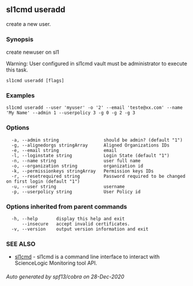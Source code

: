 ## sl1cmd useradd

create a new user.

### Synopsis

create newuser on sl1

Warning:
  User configured in sl1cmd vault must be administrator to execute this task.

```
sl1cmd useradd [flags]
```

### Examples

```
sl1cmd useradd --user 'myuser' -o '2' --email 'teste@xx.com' --name 'My Name' --admin 1 --userpolicy 3 -g 0 -g 2 -g 3
```

### Options

```
  -a, --admin string                 should be admin? (default "1")
  -g, --alignedorgs stringArray      Aligned Organizations IDs
  -e, --email string                 email
  -l, --loginstate string            Login State (default "1")
  -n, --name string                  user full name
  -o, --organization string          organization id
  -k, --permissionkeys stringArray   Permission keys IDs
  -r, --resetrequired string         Password required to be changed on first login (default "1")
  -u, --user string                  username
  -p, --userpolicy string            User Policy id
```

### Options inherited from parent commands

```
  -h, --help       display this help and exit
      --insecure   accept invalid certificates.
  -v, --version    output version information and exit
```

### SEE ALSO

* [sl1cmd](sl1cmd.md)	 - sl1cmd is a command line interface to interact with ScienceLogic Monitoring tool API.

###### Auto generated by spf13/cobra on 28-Dec-2020
